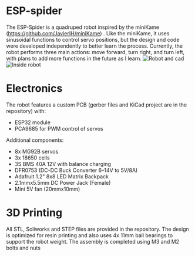# ESP-spider

The ESP-Spider is a quadruped robot inspired by the miniKame (https://github.com/JavierIH/miniKame) . Like the miniKame, it uses sinusoidal functions to control servo positions,
but the design and code were developed independently to better learn the process.
Currently, the robot performs three main actions: move forward, turn right, and turn left, with plans to add more functions in the future as I learn.
![Robot and cad](https://github.com/user-attachments/assets/efad7e14-521b-42e1-a39d-c97f8ae95430) ![Inside robot](https://github.com/user-attachments/assets/d16fc5a6-1ecc-4bb6-9a4c-3bdbd31925bd)


# Electronics

The robot features a custom PCB (gerber files and KiCad project are in the repository) with:

  - ESP32 module
  - PCA9685 for PWM control of servos
    
Additional components:

  - 8x MG92B servos
  - 3x 18650 cells
  - 3S BMS 40A 12V with balance charging
  - DFR0753 (DC-DC Buck Converter 6–14V to 5V/8A)
  - Adafruit 1.2" 8x8 LED Matrix Backpack
  - 2.1mmx5.5mm DC Power Jack (Female)
  - Mini 5V fan (20mmx10mm)

# 3D Printing

All STL, Soliworks and STEP files are provided in the repository.
The design is optimized for resin printing and also uses 4x 11mm ball bearings to support the robot weight.
The assembly is completed using M3 and M2 bolts and nuts







